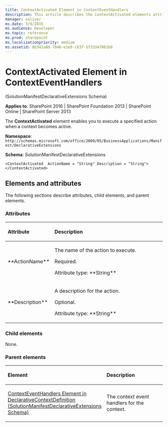 ```yaml
---
title: ContextActivated Element in ContextEventHandlers
description: This article describes the ContextActivated elements attributes, child elements and parent elements.
manager: soliver
ms.date: 3/9/2015
ms.audience: Developer
ms.topic: reference
ms.prod: sharepoint
ms.localizationpriority: medium
ms.assetid: 8b341a8d-7046-e1e9-c63f-5f33347861b8
---
```


# ContextActivated Element in ContextEventHandlers 

(SolutionManifestDeclarativeExtensions Schema)

**Applies to**: SharePoint 2016 | SharePoint Foundation 2013 | SharePoint Online | SharePoint Server 2013

The **ContextActivated** element enables you to execute a specified action when a context becomes active.

**Namespace**: `http://schemas.microsoft.com/office/2009/05/BusinessApplications/Manifest/DeclarativeExtensions`

**Schema**: SolutionManifestDeclarativeExtensions

```
<ContextActivated  ActionName = "String" Description = "String"> </ContextActivated>
```

## Elements and attributes

The following sections describe attributes, child elements, and parent elements.

### Attributes

<table>
<colgroup>
<col width="20%" />
<col width="80%" />
</colgroup>
<thead>
<tr class="header">
<th align="left"><p>Attribute</p></th>
<th align="left"><p>Description</p></th>
</tr>
</thead>
<tbody>
<tr class="odd">
<td align="left"><p>**ActionName**</p></td>
<td align="left"><p>The name of the action to execute.</p>
<p>Required.</p>
<p>Attribute type: **String**</p></td>
</tr>
<tr class="even">
<td align="left"><p>**Description**</p></td>
<td align="left"><p>A description for the action.</p>
<p>Optional.</p>
<p>Attribute type: **String**</p></td>
</tr>
</tbody>
</table>

### Child elements

None.

### Parent elements

<table>
<colgroup>
<col width="50%" />
<col width="50%" />
</colgroup>
<thead>
<tr class="header">
<th align="left"><p>Element</p></th>
<th align="left"><p>Description</p></th>
</tr>
</thead>
<tbody>
<tr class="odd">
<td align="left"><p><a href="contexteventhandlers-element-in-declarativecontextdefinition-solutionmanifestdec.md">ContextEventHandlers Element in DeclarativeContextDefinition (SolutionManifestDeclarativeExtensions Schema)</a></p></td>
<td align="left"><p>The context event handlers for the context.</p></td>
</tr>
</tbody>
</table>

<br/>


<br/>






